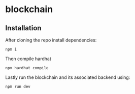 # blockchain

## Installation
After cloning the repo install dependencies:
```shell
npm i
```

Then compile hardhat
```shell
npx hardhat compile
```

Lastly run the blockchain and its associated backend using:
```shell
npm run dev
```
